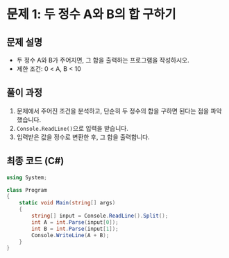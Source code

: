 # 문제 1: 두 정수 A와 B의 합 구하기

## 문제 설명
- 두 정수 A와 B가 주어지면, 그 합을 출력하는 프로그램을 작성하시오.
- 제한 조건: 0 < A, B < 10

## 풀이 과정
1. 문제에서 주어진 조건을 분석하고, 단순히 두 정수의 합을 구하면 된다는 점을 파악했습니다.
2. `Console.ReadLine()`으로 입력을 받습니다.
3. 입력받은 값을 정수로 변환한 후, 그 합을 출력합니다.

## 최종 코드 (C#)
```csharp
using System;

class Program
{
    static void Main(string[] args)
    {
        string[] input = Console.ReadLine().Split();
        int A = int.Parse(input[0]);
        int B = int.Parse(input[1]);
        Console.WriteLine(A + B);
    }
}
